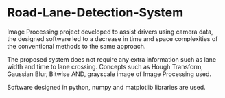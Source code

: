# Road-Lane-Detection-System

Image Processing project developed to assist drivers using camera data, the designed software led to a decrease in time and space complexities of the conventional methods to the same approach.

The proposed system does not require any extra information such as lane width and time to lane crossing. Concepts such as Hough Transform, Gaussian Blur, Bitwise AND, grayscale image of Image Processing used.

Software designed in python, numpy and matplotlib libraries are used.


